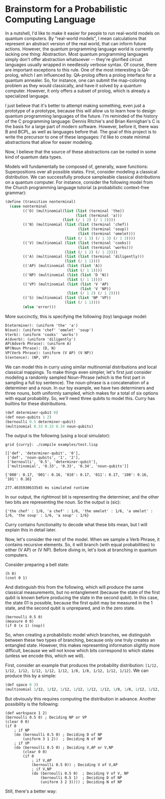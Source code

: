 # Brainstorm for a Probabilistic Computing Language

In a nutshell, I'd like to make it easier for people to run real-world models on quantum computers. 
By "real-world models", I mean calculations that represent an abstract version of the real world, that can inform future actions.
However, the quantum programming language world is currently lacking one thing: Abstraction.
Most quantum programming languages simply don't offer abstraction whatsoever -- they're glorified circuit languages usually wrapped in needlessly verbose syntax.
Of course, there are important exceptions to this rule. 
One of the most interesting is QA-prolog, which I am influenced by.
QA-prolog offers a prolog interface for a quantum annealer. 
So, for instance, one can submit the map-coloring problem as they would classically, and have it solved by a quantum computer.
However, it only offers a subset of prolog, which is already a specialized language.

I just believe that it's better to attempt making something, even just a prototype of a prototype, because this will allow us to learn how to design quantum programming languages of the future.
I'm reminded of the history of the C programming language: Dennis Ritchie's and Brian Kernighan's C is the basis for a large part of modern software. 
However, before it, there was B and BCPL, as well as languages before that.
The goal of this project is to write the precursor to one of these languages: I'd like to create minimal abstractions that allow for easier modeling.

Now, I believe that the source of these abstractions can be rooted in some kind of quantum data types. 

Models will fundamentally be composed of, generally, wave functions: Superpositions over all possible states.
First, consider modeling a classical distribution. 
We can successfully produce sampleable classical distributions on a quantum computer.
For instance, consider the following model from the Church programming language tutorial (a probabilistic context-free grammar):

```scheme
(define (transition nonterminal)
  (case nonterminal
        (('D) (multinomial(list (list (terminal 'the))
                                (list (terminal 'a)))
                          (list (/ 1 2) (/ 1 2))))
        (('N) (multinomial (list (list (terminal 'chef))
                                 (list (terminal 'soup))
                                 (list (terminal 'omelet)))
                           (list (/ 1 3) (/ 1 3) (/ 1 3))))
        (('V) (multinomial (list (list (terminal 'cooks))
                                 (list (terminal 'works)))
                           (list (/ 1 2) (/ 1 2))))
        (('A) (multinomial (list (list (terminal 'diligently)))
                           (list (/ 1 1))))
        (('AP) (multinomial (list (list 'A))
                            (list (/ 1 1))))
        (('NP) (multinomial (list (list 'D 'N))
                            (list (/ 1 1))))
        (('VP) (multinomial (list (list 'V 'AP)
                                  (list 'V 'NP))
                            (list (/ 1 2) (/ 1 2))))
        (('S) (multinomial (list (list 'NP 'VP))
                           (list (/ 1 1))))
        (else 'error)))
```

More succinctly, this is specifying the following (toy) language model:
```scheme
D(eterminer): (uniform 'the' 'a')
N(oun): (uniform 'chef' 'omelet' 'soup')
V(erb): (uniform 'cooks' 'works')
A(dverb): (uniform 'diligently')
AP(Adverb Phrase): (uniform A)
NP(Noun Phrase): (D, N)
VP(Verb Phrase): (uniform (V AP) (V NP))
S(entence): (NP, VP)
```

We can model this in curry using similar multinomial distributions and local classical mappings.
To make things even simpler, let's first just consider modeling a randomly sampled Noun-Phrase (which is the first part in sampling a full toy sentence).
The noun-phrase is a concatenation of a determiner and a noun. In our toy example, we have two determiners and three nouns, both uniformly sampled, which makes for a total of six options with equal probability.
So, we'll need three qubits to model this. Curry has builtins for these distributions.
```scheme
(def determiner-qubit 0)
(def noun-qubits 1 2)
(bernoulli 0.5 determiner-qubit)
(multinomial 0.33 0.33 0.34 noun-qubits)
```

The output is the following (using a local simulator):
```
grid {curry}: ./compile examples/test.lisp

[['def', 'determiner-qubit', '0'],
 ['def', 'noun-qubits', '1', '2'],
 ['bernoulli', '0.5', 'determiner-qubit'],
 ['multinomial', '0.33', '0.33', '0.34', 'noun-qubits']]

{'000': 0.17, '001': 0.16, '010': 0.17, '011': 0.17, '100': 0.16, '101': 0.16}

277.4035930633545 ms simulated runtime
```

In our output, the rightmost bit is representing the determiner, and the other two bits are representing the noun.
So the output is (sic):
```python3
{'the chef' : 1/6, 'a chef' : 1/6, 'the omelet' : 1/6, 'a omelet' : 1/6, 'the soup' : 1/6, 'a soup' : 1/6}
```
Curry contains functionality to decode what these bits mean, but I will explain this in detail later.

Now, let's consider the rest of the model.
When we sample a Verb Phrase, it contains recursive elements.
So, it will branch (with equal probabilities) to either (V AP) or (V NP).
Before diving in, let's look at branching in quantum computers.

Consider preparing a bell state:
```
(h 0)
(cnot 0 1)
```
And distinguish this from the following, which will produce the same classical measurements, but no entanglement (because the state of the first qubit is known before producing the state in the second qubit). 
In this case, the state 01 is possible, because the first qubit may be measured in the 1 state, and the second qubit is unprepared, and in the zero state.
```
(bernoulli 0.5 0)
(measure 0 0)
(if 0 (x 1) (nop))
```

So, when creating a probabilistic model which branches, we distinguish between these two types of branching, because only one truly creates an entangled state.
However, this makes representing information slightly more difficult, because we will not know which bits correspond to which states (unless we encode this, which we will).

First, consider an example that produces the probability distribution:
`[1/12, 1/12, 1/12, 1/12, 1/12, 1/12, 1/8, 1/8, 1/12, 1/12, 1/12]`.
We can produce this by a simple:
```scheme
(def space 0 3)
(multinomial 1/12, 1/12, 1/12, 1/12, 1/12, 1/12, 1/8, 1/8, 1/12, 1/12, 1/12 space)
```
But obviously this requires computing the distribution in advance.
Another possibility is the following:
```
(def workspace 1 2)
(bernoulli 0.5 0) ; Deciding NP or VP
(clear 0 0)
(if 0 
    ; if NP
    (do (bernoulli 0.5 0) ; Deciding D of NP
        (uniform 3 1 2))  ; Deciding N of NP
    ; if VP
    (do (bernoulli 0.5 0) ; Deciding V,AP or V,NP
        (clear 0 0)
        (if 0
            ; if V,AP
            (bernoulli 0.5 0)) ; Deciding V of V,AP
            ; if V,NP
            (do (bernoulli 0.5 0)  ; Deciding V of V, NP
                (bernoulli 0.5 1)  ; Deciding D of NP
                (uniform 3 2 3)))) ; Deciding N of NP
```

Still, there's a better way:

```
```
